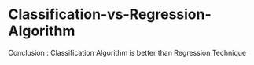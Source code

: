 # Classification-vs-Regression-Algorithm

Conclusion :
Classification Algorithm is better than Regression Technique
